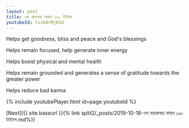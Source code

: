 ```yaml
---
layout: post
title: ওম প্রানভায় নামায ১০৮ টাইমস
youtubeId: lssk0rMjK1U
---
```

 
 
Helps get goodness, bliss and peace and God's blessings
 
Helps remain focused, help generate inner energy 
 
Helps boost physical and mental health 
 
Helps remain grounded and generates a sense of gratitude towards the greater power 
 
Helps reduce bad karma
 
 
 
 


{% include youtubePlayer.html id=page.youtubeId %}
 
[Next]({{ site.baseurl }}{% link  split2/_posts/2019-10-18-ওম মহাকসায় নামায ১০৮ টাইমস.md%})
 
